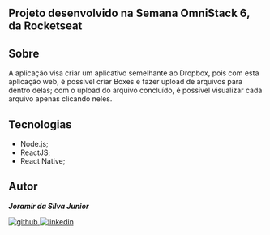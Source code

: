 ## Projeto desenvolvido na Semana OmniStack 6, da Rocketseat

## Sobre

A aplicação visa criar um aplicativo semelhante ao Dropbox, pois com esta aplicação web, é possível criar Boxes e fazer upload de arquivos para dentro delas; com o upload do arquivo concluído, é possível visualizar cada arquivo apenas clicando neles.

## Tecnologias

- Node.js;
- ReactJS;
- React Native;

## Autor

***Joramir da Silva Junior***

[![github](http://ap.imagensbrasil.org/images/2018/12/10/github-logo-1.png) ](http://www.github.com/JoramirJr)
[![linkedin](http://ap.imagensbrasil.org/images/2018/12/10/linkedin-1.png)](https://www.linkedin.com/in/joramir-da-silva-j%C3%BAnior-458358162/)

